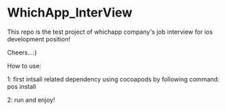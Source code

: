 # WhichApp_InterView

This repo is the test project of whichapp company's job interview for ios development position!

Cheers...:)

How to use:

1: first intsall related dependency using cocoapods by following command:
  pos install

2: run and enjoy!
